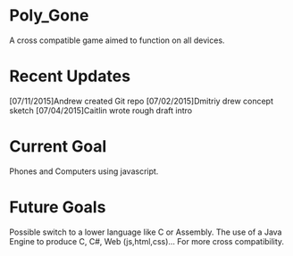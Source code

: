 # Poly_Gone

A cross compatible game aimed to function on all devices.

#           Recent Updates
  [07/11/2015]Andrew created Git repo
  [07/02/2015]Dmitriy drew concept sketch
  [07/04/2015]Caitlin wrote rough draft intro
  
#           Current Goal
  Phones and Computers using javascript.

#           Future Goals
  Possible switch to a lower language like C or Assembly.
  The use of a Java Engine to produce C, C#, Web (js,html,css)... For more cross compatibility.
